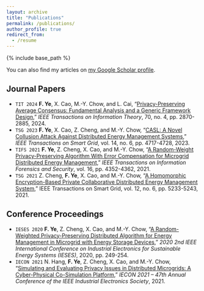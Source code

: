 ```yaml
---
layout: archive
title: "Publications"
permalink: /publications/
author_profile: true
redirect_from:
  - /resume
---
```


{% include base_path %}

You can also find my articles on [my Google Scholar profile]("https://scholar.google.com/citations?user=uBZbqDsAAAAJ&hl=en").

Journal Papers
------
* `TIT 2024` **F. Ye**, X. Cao, M.-Y. Chow, and L. Cai, “[Privacy-Preserving Average Consensus: Fundamental Analysis and a Generic Framework Design](https://ieeexplore.ieee.org/document/10445335),” _IEEE Transactions on Information Theory_, 70, no. 4, pp. 2870-2885, 2024.
* `TSG 2023` **F. Ye**, X. Cao, Z. Cheng, and M.-Y. Chow, “[CASL: A Novel Collusion Attack Against Distributed Energy Management Systems](https://ieeexplore.ieee.org/abstract/document/10057447),” _IEEE Transactions on Smart Grid_, vol. 14, no. 6, pp. 4717-4728, 2023.
* `TIFS 2021` **F. Ye**, Z. Cheng, X. Cao, and M.-Y. Chow, “[A Random-Weight Privacy-Preserving Algorithm With Error Compensation for Microgrid Distributed Energy Management](https://ieeexplore.ieee.org/document/9517116/),” _IEEE Transactions on Information Forensics and Security_, vol. 16, pp. 4352-4362, 2021.
* `TSG 2021` Z. Cheng, **F. Ye**, X. Cao, and M.-Y. Chow, “[A Homomorphic Encryption-Based Private Collaborative Distributed Energy Management System](https://ieeexplore.ieee.org/document/9462936),” IEEE Transactions on Smart Grid, vol. 12, no. 6, pp. 5233-5243, 2021.

Conference Proceedings
------
* `IESES 2020` **F. Ye**, Z. Cheng, X. Cao, and M.-Y. Chow, “[A Random-Weighted Privacy-Preserving Distributed Algorithm for Energy Management in Microgrid with Energy Storage Devices](https://ieeexplore.ieee.org/document/9210675),” _2020 2nd IEEE International Conference on Industrial Electronics for Sustainable Energy Systems (IESES)_, 2020, pp. 249-254.
* `IECON 2021` N. Hang, **F. Ye**, Z. Cheng, X. Cao, and M.-Y. Chow, “[Simulating and Evaluating Privacy Issues in Distributed Microgrids: A Cyber-Physical Co-Simulation Platform](https://ieeexplore.ieee.org/document/9589187),” _IECON 2021 – 47th Annual Conference of the IEEE Industrial Electronics Society_, 2021.
  
